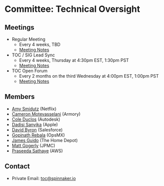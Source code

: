 # Committee: Technical Oversight

## Meetings

* Regular Meeting
  * Every 4 weeks, TBD
  * [Meeting Notes](https://docs.google.com/document/d/1PxIA1XE3nzqLykOFW-AqdU5u9F8cFh3jDvUA41P2cUM/edit#heading=h.6f8ltgro4ste)
* TOC / SIG Lead Sync
  * Every 4 weeks, Thursday at 4:30pm EST, 1:30pm PST
  * [Meeting Notes](https://docs.google.com/document/d/1osLpRlFUHKokCsxFT7GjEXI2Lq-D10ifSV-o0LXOYdo/edit?usp=sharing)
* TOC Open Forum
  * Every 2 months on the third Wednesday at 4:00pm EST, 1:00pm PST
  * [Meeting Notes](https://docs.google.com/document/d/1bDhpOv7zFazL9K4KqoWed5SpnH5b7qEKdHiibEVjp_A/edit?usp=sharing)

## Members

<!-- When updating this list, make sure to also update CODEOWNERS -->

* [Amy Smidutz](https://github.com/asmidutz) (Netflix)
* [Cameron Motevasselani](https://github.com/link108) (Armory)
* [Cole Duclos](https://github.com/coleduclos) (Autodesk)
* [Dadisi Sanyika](https://github.com/dsanyika) (Apple)
* [David Byron](https://github.com/dbyron-sf) (Salesforce)
* [Gopinath Rebala](https://github.com/rebala) (OpsMX)
* [James Guido](https://github.com/guido9j) (The Home Depot)
* [Matt Gogerly](https://github.com/mattgogerly) (JPMC)
* [Praseeda Sathaye](https://github.com/praseedasathaye) (AWS)

## Contact

* Private Email: [toc@spinnaker.io](mailto:toc@spinnaker.io)
